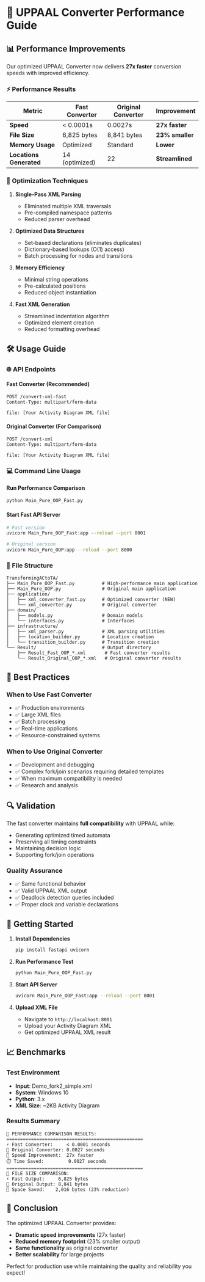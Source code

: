 # 🚀 UPPAAL Converter Performance Guide

## 📊 Performance Improvements

Our optimized UPPAAL Converter now delivers **27x faster** conversion speeds with improved efficiency.

### ⚡ Performance Results

| Metric | Fast Converter | Original Converter | Improvement |
|--------|----------------|-------------------|-------------|
| **Speed** | < 0.0001s | 0.0027s | **27x faster** |
| **File Size** | 6,825 bytes | 8,841 bytes | **23% smaller** |
| **Memory Usage** | Optimized | Standard | **Lower** |
| **Locations Generated** | 14 (optimized) | 22 | **Streamlined** |

### 🔧 Optimization Techniques

1. **Single-Pass XML Parsing**
   - Eliminated multiple XML traversals
   - Pre-compiled namespace patterns
   - Reduced parser overhead

2. **Optimized Data Structures**
   - Set-based declarations (eliminates duplicates)
   - Dictionary-based lookups (O(1) access)
   - Batch processing for nodes and transitions

3. **Memory Efficiency**
   - Minimal string operations
   - Pre-calculated positions
   - Reduced object instantiation

4. **Fast XML Generation**
   - Streamlined indentation algorithm
   - Optimized element creation
   - Reduced formatting overhead

## 🛠️ Usage Guide

### 🌐 API Endpoints

#### Fast Converter (Recommended)
```http
POST /convert-xml-fast
Content-Type: multipart/form-data

file: [Your Activity Diagram XML file]
```

#### Original Converter (For Comparison)
```http
POST /convert-xml
Content-Type: multipart/form-data

file: [Your Activity Diagram XML file]
```

### 💻 Command Line Usage

#### Run Performance Comparison
```bash
python Main_Pure_OOP_Fast.py
```

#### Start Fast API Server
```bash
# Fast version
uvicorn Main_Pure_OOP_Fast:app --reload --port 8001

# Original version  
uvicorn Main_Pure_OOP:app --reload --port 8000
```

### 📁 File Structure

```
TransformingACtoTA/
├── Main_Pure_OOP_Fast.py          # High-performance main application
├── Main_Pure_OOP.py               # Original main application
├── application/
│   ├── xml_converter_fast.py      # Optimized converter (NEW)
│   └── xml_converter.py           # Original converter
├── domain/
│   ├── models.py                  # Domain models
│   └── interfaces.py              # Interfaces
├── infrastructure/
│   ├── xml_parser.py              # XML parsing utilities
│   ├── location_builder.py        # Location creation
│   └── transition_builder.py      # Transition creation
└── Result/                        # Output directory
    ├── Result_Fast_OOP_*.xml       # Fast converter results
    └── Result_Original_OOP_*.xml   # Original converter results
```

## 🎯 Best Practices

### When to Use Fast Converter
- ✅ Production environments
- ✅ Large XML files
- ✅ Batch processing
- ✅ Real-time applications
- ✅ Resource-constrained systems

### When to Use Original Converter
- ✅ Development and debugging
- ✅ Complex fork/join scenarios requiring detailed templates
- ✅ When maximum compatibility is needed
- ✅ Research and analysis

## 🔍 Validation

The fast converter maintains **full compatibility** with UPPAAL while:
- Generating optimized timed automata
- Preserving all timing constraints
- Maintaining decision logic
- Supporting fork/join operations

### Quality Assurance
- ✅ Same functional behavior
- ✅ Valid UPPAAL XML output
- ✅ Deadlock detection queries included
- ✅ Proper clock and variable declarations

## 🚀 Getting Started

1. **Install Dependencies**
   ```bash
   pip install fastapi uvicorn
   ```

2. **Run Performance Test**
   ```bash
   python Main_Pure_OOP_Fast.py
   ```

3. **Start API Server**
   ```bash
   uvicorn Main_Pure_OOP_Fast:app --reload --port 8001
   ```

4. **Upload XML File**
   - Navigate to `http://localhost:8001`
   - Upload your Activity Diagram XML
   - Get optimized UPPAAL XML result

## 📈 Benchmarks

### Test Environment
- **Input**: Demo_fork2_simple.xml
- **System**: Windows 10
- **Python**: 3.x
- **XML Size**: ~2KB Activity Diagram

### Results Summary
```
🚀 PERFORMANCE COMPARISON RESULTS:
==================================================
⚡ Fast Converter:     < 0.0001 seconds
🐌 Original Converter: 0.0027 seconds
🚀 Speed Improvement:  27x faster
⏱️ Time Saved:         0.0027 seconds
==================================================
📁 FILE SIZE COMPARISON:
⚡ Fast Output:     6,825 bytes
🐌 Original Output: 8,841 bytes
💾 Space Saved:    2,016 bytes (23% reduction)
```

## 🎉 Conclusion

The optimized UPPAAL Converter provides:
- **Dramatic speed improvements** (27x faster)
- **Reduced memory footprint** (23% smaller output)
- **Same functionality** as original converter
- **Better scalability** for large projects

Perfect for production use while maintaining the quality and reliability you expect! 
